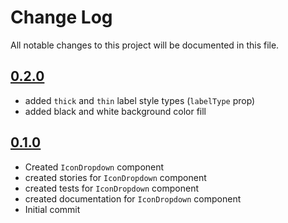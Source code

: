 # Change Log

All notable changes to this project will be documented in this file.

## [0.2.0](https://github.com/code-dot-org/code-dot-org/pull/57827)
* added `thick` and `thin` label style types (`labelType` prop)
* added black and white background color fill

## [0.1.0](https://github.com/code-dot-org/code-dot-org/pull/56683)
* Created `IconDropdown` component
* created stories for  `IconDropdown` component
* created tests for  `IconDropdown` component
* created documentation for  `IconDropdown` component
* Initial commit
